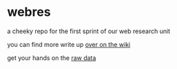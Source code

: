 # webres
a cheeky repo for the first sprint of our web research unit

you can find more write up [over on the wiki](https://github.com/zaccolley/dtslmodtoomeytankboakes/wiki/)

get your hands on the [raw data](http://labs.calcroft.co/pc-data.json)
